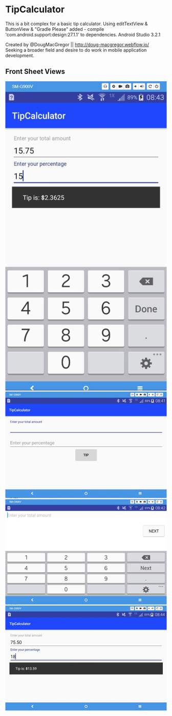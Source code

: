 # TipCalculator
This is a bit complex for a basic tip calculator. Using editTextView &amp; ButtonView &amp; "Gradle Please" added - compile 'com.android.support:design:27.1.1' to dependencies. Android Studio 3.2.1

Created by @DougMacGregor || http://doug-macgregor.webflow.io/ <br>
Seeking a broader field and desire to do work in mobile application development.

## Front Sheet Views
![java-code](https://raw.githubusercontent.com/SEDoug/TipCalculator/master/tipCal01.JPG)
![java-code](https://raw.githubusercontent.com/SEDoug/TipCalculator/master/tipCal02.JPG)
![java-code](https://raw.githubusercontent.com/SEDoug/TipCalculator/master/tipCal03.JPG)
![java-code](https://raw.githubusercontent.com/SEDoug/TipCalculator/master/tipCal04.JPG)
